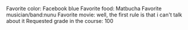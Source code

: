 Favorite color: Facebook blue
Favorite food: Matbucha
Favorite musician/band:nunu 
Favorite movie: well, the first rule is that i can't talk about it 
Requested grade in the course: 100 
